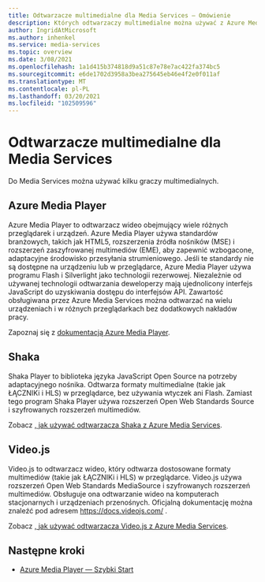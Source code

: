 ```yaml
---
title: Odtwarzacze multimedialne dla Media Services — Omówienie
description: Których odtwarzaczy multimedialne można używać z Azure Media Services? Azure Media Player, Shaka i Video.js do tej pory.
author: IngridAtMicrosoft
ms.author: inhenkel
ms.service: media-services
ms.topic: overview
ms.date: 3/08/2021
ms.openlocfilehash: 1a1d415b374818d9a51c87e78e7ac422fa374bc5
ms.sourcegitcommit: e6de1702d3958a3bea275645eb46e4f2e0f011af
ms.translationtype: MT
ms.contentlocale: pl-PL
ms.lasthandoff: 03/20/2021
ms.locfileid: "102509596"
---
```

# <a name="media-players-for-media-services"></a>Odtwarzacze multimedialne dla Media Services

Do Media Services można używać kilku graczy multimedialnych.

## <a name="azure-media-player"></a>Azure Media Player

Azure Media Player to odtwarzacz wideo obejmujący wiele różnych przeglądarek i urządzeń. Azure Media Player używa standardów branżowych, takich jak HTML5, rozszerzenia źródła nośników (MSE) i rozszerzeń zaszyfrowanej multimediów (EME), aby zapewnić wzbogacone, adaptacyjne środowisko przesyłania strumieniowego. Jeśli te standardy nie są dostępne na urządzeniu lub w przeglądarce, Azure Media Player używa programu Flash i Silverlight jako technologii rezerwowej. Niezależnie od używanej technologii odtwarzania deweloperzy mają ujednolicony interfejs JavaScript do uzyskiwania dostępu do interfejsów API. Zawartość obsługiwana przez Azure Media Services można odtwarzać na wielu urządzeniach i w różnych przeglądarkach bez dodatkowych nakładów pracy.

Zapoznaj się z [dokumentacją Azure Media Player](https://docs.microsoft.com/azure/media-services/azure-media-player/azure-media-player-overview).

## <a name="shaka"></a>Shaka

Shaka Player to biblioteka języka JavaScript Open Source na potrzeby adaptacyjnego nośnika. Odtwarza formaty multimedialne (takie jak ŁĄCZNIKi i HLS) w przeglądarce, bez używania wtyczek ani Flash. Zamiast tego program Shaka Player używa rozszerzeń Open Web Standards Source i szyfrowanych rozszerzeń multimediów.

Zobacz [, jak używać odtwarzacza Shaka z Azure Media Services](how-to-shaka-player.md).

## <a name="videojs"></a>Video.js

Video.js to odtwarzacz wideo, który odtwarza dostosowane formaty multimediów (takie jak ŁĄCZNIKi i HLS) w przeglądarce. Video.js używa rozszerzeń Open Web Standards MediaSource i szyfrowanych rozszerzeń multimediów. Obsługuje ona odtwarzanie wideo na komputerach stacjonarnych i urządzeniach przenośnych. Oficjalną dokumentację można znaleźć pod adresem https://docs.videojs.com/ .

Zobacz [, jak używać odtwarzacza Video.js z Azure Media Services](how-to-video-js-player.md).


## <a name="next-steps"></a>Następne kroki ##

- [Azure Media Player — Szybki Start](../azure-media-player/azure-media-player-quickstart.md)
